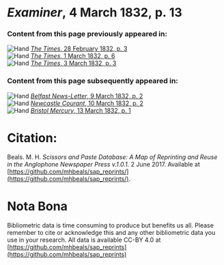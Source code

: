 # *Examiner*, 4 March 1832, p. 13  
  
### Content from this page previously appeared in:  
![Hand](http://scissorsandpaste.net/wp-content/uploads/2017/06/smallhandpointer.png) [*The Times*, 28 February 1832, p. 3](https://mhbeals.github.io/sap_html/The-Times/The-Times-28-February-1832-p-3)  
![Hand](http://scissorsandpaste.net/wp-content/uploads/2017/06/smallhandpointer.png) [*The Times*, 1 March 1832, p. 6](https://mhbeals.github.io/sap_html/The-Times/The-Times-1-March-1832-p-6)  
![Hand](http://scissorsandpaste.net/wp-content/uploads/2017/06/smallhandpointer.png) [*The Times*, 3 March 1832, p. 3](https://mhbeals.github.io/sap_html/The-Times/The-Times-3-March-1832-p-3)  
  
### Content from this page subsequently appeared in:  
![Hand](http://scissorsandpaste.net/wp-content/uploads/2017/06/smallhandpointer.png) [*Belfast News-Letter*, 9 March 1832, p. 2](https://mhbeals.github.io/sap_html/Belfast-News-Letter/Belfast-News-Letter-9-March-1832-p-2)  
![Hand](http://scissorsandpaste.net/wp-content/uploads/2017/06/smallhandpointer.png) [*Newcastle Courant*, 10 March 1832, p. 2](https://mhbeals.github.io/sap_html/Newcastle-Courant/Newcastle-Courant-10-March-1832-p-2)  
![Hand](http://scissorsandpaste.net/wp-content/uploads/2017/06/smallhandpointer.png) [*Bristol Mercury*, 13 March 1832, p. 1](https://mhbeals.github.io/sap_html/Bristol-Mercury/Bristol-Mercury-13-March-1832-p-1)  


# Citation: 

Beals. M. H. *Scissors and Paste Database: A Map of Reprinting and Reuse in the Anglophone Newspaper Press v.1.0.1.* 2 June 2017. Available at [https://github.com/mhbeals/sap_reprints/](https://github.com/mhbeals/sap_reprints/). 

# Nota Bona

Bibliometric data is time consuming to produce but benefits us all. Please remember to cite or acknowledge this and any other bibliometric data you use in your research. All data is available CC-BY 4.0 at [https://github.com/mhbeals/sap_reprints](https://github.com/mhbeals/sap_reprints)